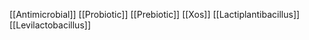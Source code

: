 [[Antimicrobial]]
[[Probiotic]]
[[Prebiotic]]
[[Xos]]
[[Lactiplantibacillus]]
[[Levilactobacillus]]
